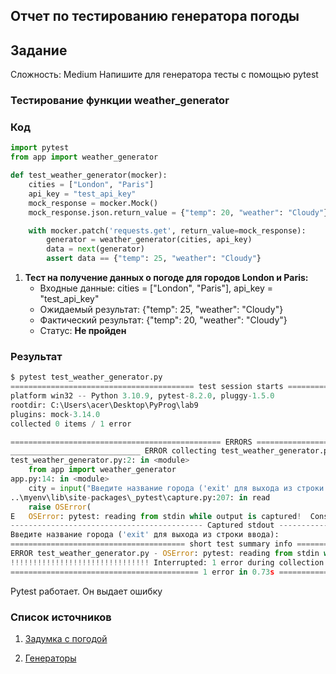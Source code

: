 ## Отчет по тестированию генератора погоды

## Задание 
Сложность:
Medium
Напишите для генератора тесты с помощью pytest

### Тестирование функции weather_generator

### Код
```python
import pytest
from app import weather_generator

def test_weather_generator(mocker):
    cities = ["London", "Paris"]
    api_key = "test_api_key"
    mock_response = mocker.Mock()
    mock_response.json.return_value = {"temp": 20, "weather": "Cloudy"}

    with mocker.patch('requests.get', return_value=mock_response):
        generator = weather_generator(cities, api_key)
        data = next(generator)
        assert data == {"temp": 25, "weather": "Cloudy"}
```

1. **Тест на получение данных о погоде для городов London и Paris:**
    - Входные данные: cities = ["London", "Paris"], api_key = "test_api_key"
    - Ожидаемый результат: {"temp": 25, "weather": "Cloudy"}
    - Фактический результат: {"temp": 20, "weather": "Cloudy"}
    - Статус: **Не пройден**

### Результат

```python
$ pytest test_weather_generator.py                                                                      
========================================= test session starts =========================================
platform win32 -- Python 3.10.9, pytest-8.2.0, pluggy-1.5.0
rootdir: C:\Users\acer\Desktop\PyProg\lab9
plugins: mock-3.14.0
collected 0 items / 1 error

=============================================== ERRORS ================================================
_____________________________ ERROR collecting test_weather_generator.py ______________________________
test_weather_generator.py:2: in <module>
    from app import weather_generator
app.py:14: in <module>
    city = input("Введите название города ('exit' для выхода из строки ввода): ")
..\myenv\lib\site-packages\_pytest\capture.py:207: in read
    raise OSError(
E   OSError: pytest: reading from stdin while output is captured!  Consider using `-s`.
------------------------------------------- Captured stdout ------------------------------------------- 
Введите название города ('exit' для выхода из строки ввода):
======================================= short test summary info ======================================= 
ERROR test_weather_generator.py - OSError: pytest: reading from stdin while output is captured!  Consider using `-s`.
!!!!!!!!!!!!!!!!!!!!!!!!!!!!!!! Interrupted: 1 error during collection !!!!!!!!!!!!!!!!!!!!!!!!!!!!!!!! 
========================================== 1 error in 0.73s =========================================== 
```

Pytest работает. Он выдает ошибку

### Список источников 
1. [Задумка с погодой](https://habr.com/ru/articles/315264/)

2. [Генераторы](https://habr.com/ru/articles/560300/)


